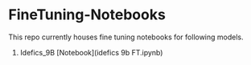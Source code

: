 # FineTuning-Notebooks
This repo currently houses fine tuning notebooks for following models.

1. Idefics_9B [Notebook](idefics 9b FT.ipynb)
